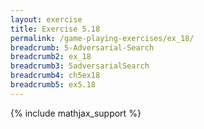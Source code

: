 ```yaml
---
layout: exercise
title: Exercise 5.18
permalink: /game-playing-exercises/ex_18/
breadcrumb: 5-Adversarial-Search
breadcrumb2: ex_18
breadcrumb3: 5adversarialSearch
breadcrumb4: ch5ex18
breadcrumb5: ex5.18
---
```


{% include mathjax_support %}

